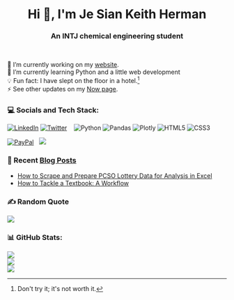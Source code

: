 <h1 align="center">Hi 👋, I'm Je Sian Keith Herman</h1>
<h3 align="center">An INTJ chemical engineering student</h3><br>

🔭 I’m currently working on my [website](https://www.jskherman.com).<br>🌱 I’m currently learning Python and a little web development<br>💡 Fun fact: I have slept on the floor in a hotel.[^1]<br>⚡ See other updates on my [Now page](https://www.jskherman.com/now).

[^1]: Don't try it; it's not worth it.

### 💻 Socials and Tech Stack:
[![LinkedIn](https://img.shields.io/badge/LinkedIn-%230077B5.svg?logo=linkedin&logoColor=white)](https://linkedin.com/in/jskherman)
[![Twitter](https://img.shields.io/badge/Twitter-%231DA1F2.svg?logo=Twitter&logoColor=white)](https://twitter.com/jskherman) &nbsp;&nbsp;
![Python](https://img.shields.io/badge/python-3670A0?style=flat&logo=python&logoColor=ffdd54)
![Pandas](https://img.shields.io/badge/pandas-%23150458.svg?style=flat&logo=pandas&logoColor=white)
![Plotly](https://img.shields.io/badge/Plotly-%233F4F75.svg?style=flat&logo=plotly&logoColor=white)
![HTML5](https://img.shields.io/badge/html5-%23E34F26.svg?style=flat&logo=html5&logoColor=white)
![CSS3](https://img.shields.io/badge/css3-%231572B6.svg?style=flat&logo=css3&logoColor=white) 

[![PayPal](https://img.shields.io/badge/PayPal-00457C?style=for-the-badge&logo=paypal&logoColor=white)](https://paypal.me/jskherman) &nbsp;
[![](https://visitcount.itsvg.in/api?id=jskherman&icon=0&color=8)](https://visitcount.itsvg.in)

### 📝 Recent [Blog Posts](https://www.jskherman.com)
<!-- BLOG-POST-LIST:START -->
- [How to Scrape and Prepare PCSO Lottery Data for Analysis in Excel](https://www.jskherman.com/posts/lotto-data/)
- [How to Tackle a Textbook: A Workflow](https://www.jskherman.com/posts/textbook/)
<!-- BLOG-POST-LIST:END -->

### ✍️ Random Quote
![](https://quotes-github-readme.vercel.app/api?type=horizontal&theme=dark)

### 📊 GitHub Stats:
![](https://github-readme-stats.vercel.app/api?username=jskherman&theme=chartreuse-dark&hide_border=false&include_all_commits=true&count_private=true)<br/>
![](https://github-readme-streak-stats.herokuapp.com/?user=jskherman&theme=chartreuse-dark&hide_border=false)<br/>
![](https://github-readme-stats.vercel.app/api/top-langs/?username=jskherman&theme=chartreuse-dark&hide_border=false&include_all_commits=true&count_private=true&layout=compact)

 <!-- Proudly created with GPRM ( https://gprm.itsvg.in ) -->
  
